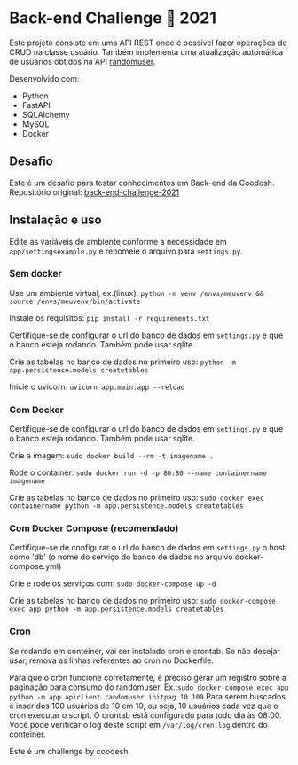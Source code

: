 # Back-end Challenge 🏅 2021

Este projeto consiste em uma API REST onde é possível fazer operações de CRUD na classe usuário. Também implementa uma atualização automática de usuários obtidos na API [randomuser](https://randomuser.me/).

Desenvolvido com:
 * Python
 * FastAPI
 * SQLAlchemy
 * MySQL
 * Docker

## Desafio
Este é um desafio para testar conhecimentos em Back-end da Coodesh.
Repositório original: [back-end-challenge-2021](https://lab.coodesh.com/public-challenges/back-end-challenge-2021.git)



## Instalação e uso
Edite as variáveis de ambiente conforme a necessidade em `app/settingsexample.py` e renomeie o arquivo para `settings.py`.
  ### Sem docker
  Use um ambiente virtual, ex.(linux):
  `python -m venv /envs/meuvenv && source /envs/meuvenv/bin/activate`
  
  Instale os requisitos:
  `pip install -r requirements.txt`

  Certifique-se de configurar o url do banco de dados em `settings.py` e que o banco esteja rodando. Também pode usar sqlite.

  Crie as tabelas no banco de dados no primeiro uso:
  `python -m app.persistence.models createtables`

  Inicie o uvicorn:
  `uvicorn app.main:app --reload`

  ### Com Docker
  Certifique-se de configurar o url do banco de dados em `settings.py` e que o banco esteja rodando. Também pode usar sqlite.
  
  Crie a imagem:
  `sudo docker build --rm -t imagename .`

  Rode o container:
  `sudo docker run -d -p 80:80 --name containername imagename`

  Crie as tabelas no banco de dados no primeiro uso:
  `sudo docker exec containername python -m app.persistence.models createtables`

  ### Com Docker Compose (recomendado)
  Certifique-se de configurar o url do banco de dados em `settings.py` o host como 'db' (o nome do serviço do banco de dados no arquivo docker-compose.yml)
  
  Crie e rode os serviços com:
  `sudo docker-compose up -d`

  Crie as tabelas no banco de dados no primeiro uso:
  `sudo docker-compose exec app python -m app.persistence.models createtables`

  ### Cron
  Se rodando em conteiner, vai ser instalado cron e crontab. Se não desejar usar, remova as linhas referentes ao cron no Dockerfile.
  
  Para que o cron funcione corretamente, é preciso gerar um registro sobre a paginação para consumo do randomuser.
  Ex.:`sudo docker-compose exec app python -m app.apiclient.randomuser initpag 10 100`
  Para serem buscados e inseridos 100 usuários de 10 em 10, ou seja, 10 usuários cada vez que o cron executar o script.
  O crontab está configurado para todo dia às 08:00.
  Você pode verificar o log deste script em `/var/log/cron.log` dentro do conteiner.


Este é um challenge by coodesh.